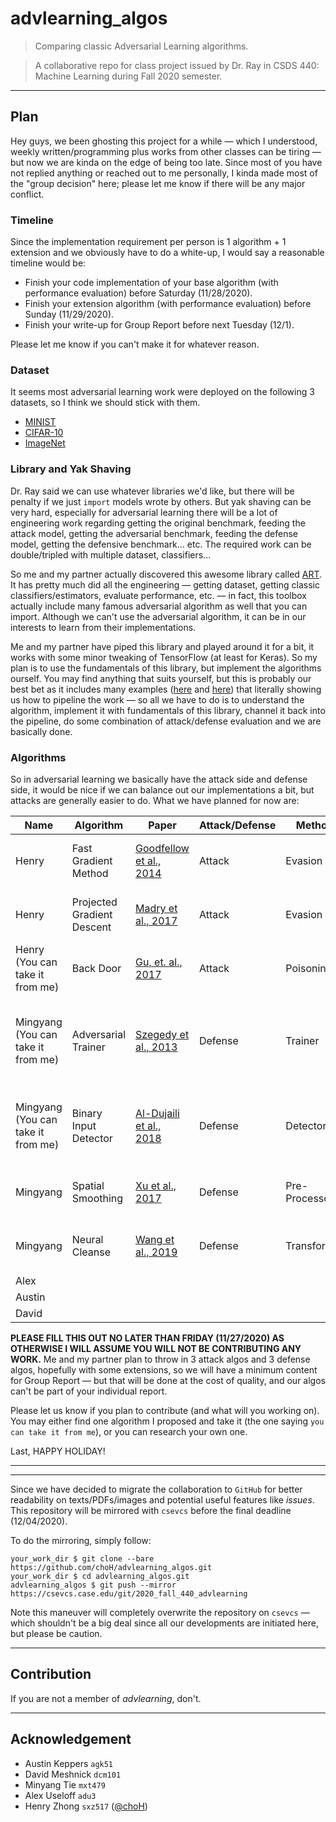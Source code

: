 # advlearning_algos

> Comparing classic Adversarial Learning algorithms.

> A collaborative repo for class project issued by Dr. Ray in CSDS 440: Machine Learning during Fall 2020 semester.

---
## Plan

Hey guys, we been ghosting this project for a while — which I understood, weekly written/programming plus works from other classes can be tiring — but now we are kinda on the edge of being too late. Since most of you have not replied anything or reached out to me personally, I kinda made most of the "group decision" here; please let me know if there will be any major conflict.

### Timeline

Since the implementation requirement per person is 1 algorithm + 1 extension and we obviously have to do a white-up, I would say a reasonable timeline would be:

* Finish your code implementation of your base algorithm (with performance evaluation) before Saturday (11/28/2020).
* Finish your extension algorithm (with performance evaluation) before Sunday (11/29/2020).
* Finish your write-up for Group Report before next Tuesday (12/1).

Please let me know if you can't make it for whatever reason.

### Dataset

It seems most adversarial learning work were deployed on the following 3 datasets, so I think we should stick with them.

* [MINIST](http://yann.lecun.com/exdb/mnist/)
* [CIFAR-10](https://www.cs.toronto.edu/~kriz/cifar.html)
* [ImageNet](http://www.image-net.org)

### Library and Yak Shaving

Dr. Ray said we can use whatever libraries we'd like, but there will be penalty if we just `import` models wrote by others. But yak shaving can be very hard, especially for adversarial learning there will be a lot of engineering work regarding getting the original benchmark, feeding the attack model, getting the adversarial benchmark, feeding the defense model, getting the defensive benchmark... etc. The required work can be double/tripled with multiple dataset, classifiers...

So me and my partner actually discovered this awesome library called [ART](https://github.com/Trusted-AI/adversarial-robustness-toolbox). It has pretty much did all the engineering — getting dataset, getting classic classifiers/estimators, evaluate performance, etc. — in fact, this toolbox actually include many famous adversarial algorithm as well that you can import. Although we can't use the adversarial algorithm, it can be in our interests to learn from their implementations.

Me and my partner have piped this library and played around it for a bit, it works with some minor tweaking of TensorFlow (at least for Keras). So my plan is to use the fundamentals of this library, but implement the algorithms ourself. You may find anything that suits yourself, but this is probably our best bet as it includes many examples ([here](https://github.com/Trusted-AI/adversarial-robustness-toolbox/tree/main/examples) and [here](https://github.com/Trusted-AI/adversarial-robustness-toolbox/tree/main/notebooks)) that literally showing us how to pipeline the work — so all we have to do is to understand the algorithm, implement it with fundamentals of this library, channel it back into the pipeline, do some combination of attack/defense evaluation and we are basically done.



### Algorithms

So in adversarial learning we basically have the attack side and defense side, it would be nice if we can balance out our implementations a bit, but attacks are generally easier to do. What we have planned for now are:

| Name                                | Algorithm                  | Paper                                                                                                  | Attack/Defense | Method        | Dataset           | Example                                                                                                                                                                     | Note                                             |
|-------------------------------------|----------------------------|--------------------------------------------------------------------------------------------------------|----------------|---------------|-------------------|-----------------------------------------------------------------------------------------------------------------------------------------------------------------------------|--------------------------------------------------|
| Henry                               | Fast Gradient Method       | [Goodfellow et al., 2014](https://arxiv.org/abs/1412.6572)                                             | Attack         | Evasion       | MINIST & CIFAR-10 | [adversarial_training_mnist.ipynb](https://github.com/Trusted-AI/adversarial-robustness-toolbox/blob/main/notebooks/adversarial_training_mnist.ipynb)                       | * White-box                                      |
| Henry                               | Projected Gradient Descent | [Madry et al., 2017](https://arxiv.org/abs/1706.06083)                                                 | Attack         | Evasion       | MINIST & CIFAR-10 | [attack_defence_imagenet.ipynb](https://github.com/Trusted-AI/adversarial-robustness-toolbox/blob/main/notebooks/detection_adversarial_samples_cifar10.ipynb)               | * White-box                                      |
| Henry  (You can take it from me)    | Back Door                  | [Gu, et. al., 2017](https://arxiv.org/abs/1708.06733)                                                  | Attack         | Poisoning     | MINIST & CIFAR-10 | [poisoning_defense_neural_cleanse.ipynb](https://github.com/Trusted-AI/adversarial-robustness-toolbox/blob/main/notebooks/poisoning_defense_neural_cleanse.ipynb)           |                                                  |
| Mingyang  (You can take it from me) | Adversarial Trainer        | [Szegedy et al., 2013](http://arxiv.org/abs/1312.6199)                                                 | Defense        | Trainer       | MINIST & CIFAR-10 | [adversarial_training_mnist.ipynb](https://github.com/Trusted-AI/adversarial-robustness-toolbox/blob/main/notebooks/adversarial_training_mnist.ipynb)                       | * Or binary input detector * Proven against FGM. |
| Mingyang  (You can take it from me) | Binary Input Detector      | [Al-Dujaili et al., 2018](https://arxiv.org/abs/1801.02950)                                            | Defense        | Detector      | MINIST & CIFAR-10 | [detection_adversarial_samples_cifar10.ipynb](https://github.com/Trusted-AI/adversarial-robustness-toolbox/blob/main/notebooks/detection_adversarial_samples_cifar10.ipynb) | * Or adversarial trainer * Proven against FGM.   |
| Mingyang                            | Spatial Smoothing          | [Xu et al., 2017](http://arxiv.org/abs/1704.01155)                                                     | Defense        | Pre-Processor | MINIST & CIFAR-10 | [attack_defence_imagenet.ipynb](https://github.com/Trusted-AI/adversarial-robustness-toolbox/blob/main/notebooks/detection_adversarial_samples_cifar10.ipynb)               | * Proven against PGD.                            |
| Mingyang                            | Neural Cleanse             | [Wang et al., 2019](http://people.cs.uchicago.edu/~ravenben/publications/abstracts/backdoor-sp19.html) | Defense        | Transformer   | MINIST & CIFAR-10 | [poisoning_defense_neural_cleanse.ipynb](https://github.com/Trusted-AI/adversarial-robustness-toolbox/blob/main/notebooks/poisoning_defense_neural_cleanse.ipynb)           | * Proven against Backdoor.                       |
| Alex                                |                            |                                                                                                        |                |               |                   |                                                                                                                                                                             |                                                  |
| Austin                              |                            |                                                                                                        |                |               |                   |                                                                                                                                                                             |                                                  |
| David                               |                            |                                                                                                        |                |               |                   |                                                                                                                                                                             |                                                  |

**PLEASE FILL THIS OUT NO LATER THAN FRIDAY (11/27/2020) AS OTHERWISE I WILL ASSUME YOU WILL NOT BE CONTRIBUTING ANY WORK.** Me and my partner plan to throw in 3 attack algos and 3 defense algos, hopefully with some extensions, so we will have a minimum content for Group Report — but that will be done at the cost of quality, and our algos can't be part of your individual report.

Please let us know if you plan to contribute (and what will you working on). You may either find one algorithm I proposed and take it (the one saying `you can take it from me`), or you can research your own one.



Last, HAPPY HOLIDAY!

---
---
Since we have decided to migrate the collaboration to `GitHub` for better readability on texts/PDFs/images and potential useful features like *issues*. This repository will be mirrored with `csevcs` before the final deadline (12/04/2020).

To do the mirroring, simply follow:

```
your_work_dir $ git clone --bare https://github.com/choH/advlearning_algos.git
your_work_dir $ cd advlearning_algos.git
advlearning_algos $ git push --mirror https://csevcs.case.edu/git/2020_fall_440_advlearning
```

Note this maneuver will completely overwrite the repository on `csevcs` — which shouldn't be a big deal since all our developments are initiated here, but please be caution.

---
## Contribution

If you are not a member of *advlearning*, don't.

---
## Acknowledgement

* Austin Keppers `agk51`
* David Meshnick `dcm101`
* Minyang Tie `mxt479`
* Alex Useloff `adu3`
* Henry Zhong `sxz517` ([@choH](https://github.com/choH))
